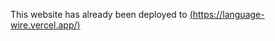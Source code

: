 This website has already been deployed to [(https://language-wire.vercel.app/)](https://language-wire.vercel.app/)
